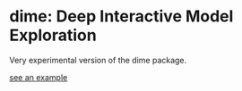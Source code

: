 # dime: Deep Interactive Model Exploration
Very experimental version of the dime package.

[see an example](https://modeloriented.github.io/dime/demo.html)
